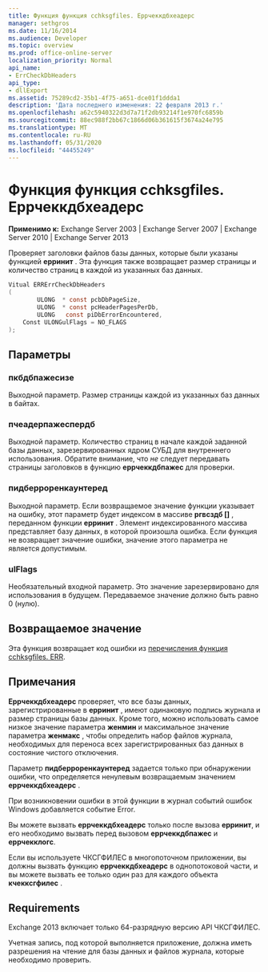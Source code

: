 ```yaml
---
title: Функция функция cchksgfiles. Еррчеккдбхеадерс
manager: sethgros
ms.date: 11/16/2014
ms.audience: Developer
ms.topic: overview
ms.prod: office-online-server
localization_priority: Normal
api_name:
- ErrCheckDbHeaders
api_type:
- dllExport
ms.assetid: 75289cd2-35b1-4f75-a651-dce01f1ddda1
description: 'Дата последнего изменения: 22 февраля 2013 г.'
ms.openlocfilehash: a62c5940322d3d7a71f2db93214f1e970fc6859b
ms.sourcegitcommit: 88ec988f2bb67c1866d06b361615f3674a24e795
ms.translationtype: MT
ms.contentlocale: ru-RU
ms.lasthandoff: 05/31/2020
ms.locfileid: "44455249"
---
```

# <a name="cchksgfileserrcheckdbheaders-function"></a>Функция функция cchksgfiles. Еррчеккдбхеадерс

**Применимо к:** Exchange Server 2003 | Exchange Server 2007 | Exchange Server 2010 | Exchange Server 2013 
  
Проверяет заголовки файлов базы данных, которые были указаны функцией **ерринит** . Эта функция также возвращает размер страницы и количество страниц в каждой из указанных баз данных. 
  
```cs
Vitual ERRErrCheckDbHeaders  
(
        ULONG  * const pcbDbPageSize,
        ULONG  * const pcHeaderPagesPerDb,
        ULONG   const piDbErrorEncountered,
    Const ULONGulFlags = NO_FLAGS
);

```

## <a name="parameters"></a>Параметры

### <a name="pcbdbpagesize"></a>пкбдбпажесизе 
  
Выходной параметр. Размер страницы каждой из указанных баз данных в байтах.
    
### <a name="pcheaderpagesperdb"></a>пчеадерпажеспердб 
  
Выходной параметр. Количество страниц в начале каждой заданной базы данных, зарезервированных ядром СУБД для внутреннего использования. Обратите внимание, что *не* следует передавать страницы заголовков в функцию **еррчеккдбпажес** для проверки. 
    
### <a name="pidberrorencountered"></a>пидберроренкаунтеред
  
Выходной параметр. Если возвращаемое значение функции указывает на ошибку, этот параметр будет индексом в массиве **ргвсздб []** , переданном функции **ерринит** . Элемент индексированного массива представляет базу данных, в которой произошла ошибка. Если функция не возвращает значение ошибки, значение этого параметра не является допустимым. 
    
### <a name="ulflags"></a>ulFlags 
  
Необязательный входной параметр. Это значение зарезервировано для использования в будущем. Передаваемое значение должно быть равно 0 (нулю).
    
## <a name="return-value"></a>Возвращаемое значение

Эта функция возвращает код ошибки из [перечисления функция cchksgfiles. ERR](cchksgfiles-err-enumeration.md).
  
## <a name="remarks"></a>Примечания

**Еррчеккдбхеадерс** проверяет, что все базы данных, зарегистрированные в **ерринит** , имеют одинаковую подпись журнала и размер страницы базы данных. Кроме того, можно использовать самое низкое значение параметра **женмин** и максимальное значение параметра **женмакс** , чтобы определить набор файлов журнала, необходимых для переноса всех зарегистрированных баз данных в состояние чистого отключения. 
  
Параметр **пидберроренкаунтеред** задается только при обнаружении ошибки, что определяется ненулевым возвращаемым значением **еррчеккдбхеадерс** . 
  
При возникновении ошибки в этой функции в журнал событий ошибок Windows добавляется событие Error.
  
Вы можете вызвать **еррчеккдбхеадерс** только после вызова **ерринит**, и его необходимо вызвать перед вызовом **еррчеккдбпажес** и **еррчекклогс**.
  
Если вы используете ЧКСГФИЛЕС в многопоточном приложении, вы должны вызвать функцию **еррчеккдбхеадерс** в однопотоковой части, и вы можете вызвать ее только один раз для каждого объекта **кчекксгфилес** . 
  
## <a name="requirements"></a>Requirements

Exchange 2013 включает только 64-разрядную версию API ЧКСГФИЛЕС.
  
Учетная запись, под которой выполняется приложение, должна иметь разрешения на чтение для базы данных и файлов журнала, которые необходимо проверить.
  


